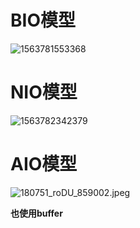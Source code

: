 # BIO模型

![1563781553368](C:\Users\Administrator\AppData\Roaming\Typora\typora-user-images\1563781553368.png)

# NIO模型

![1563782342379](C:\Users\Administrator\AppData\Roaming\Typora\typora-user-images\1563782342379.png)

# AIO模型

![180751_roDU_859002.jpeg](https://static.oschina.net/uploads/space/2018/0512/180751_roDU_859002.jpeg)

**也使用buffer**